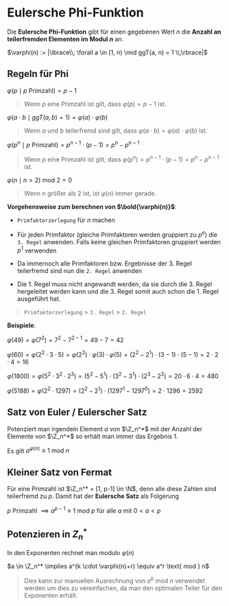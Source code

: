 # Eulersche Phi-Funktion

Die **Eulersche Phi-Funktion** gibt für einen gegebenen Wert $n$ die **Anzahl an teilerfremden Elementen im Modul $n$** an.

$\varphi(n) := |\lbrace\\; \forall a \in [1, n) \mid ggT(a, n) = 1 \\;\rbrace|$

## Regeln für Phi

$\varphi(p \mid p \text{ Primzahl}) = p - 1$

> Wenn $p$ eine Primzahl ist gilt, dass $\varphi(p) = p - 1$ ist.

$\varphi(a \cdot b \mid ggT(a, b) = 1) = \varphi(a) \cdot \varphi(b)$

> Wenn $a$ und $b$ teilerfremd sind gilt, dass $\varphi(a \cdot b) = \varphi(a) \cdot \varphi(b)$ ist.

$\varphi(p^n \mid p \text{ Primzahl}) = p^{n-1} \cdot (p-1) = p^n - p^{n-1}$

> Wenn $p$ eine Primzahl ist gilt, dass $\varphi(p^n) = p^{n-1} \cdot (p-1) = p^n - p^{n-1}$ ist.

$\varphi(n \mid n > 2)  \text{ mod } 2 = 0$

> Wenn $n$ größer als $2$ ist, ist $\varphi(n)$ immer gerade.



**Vorgehensweise zum berechnen von  $\bold{\varphi(n)}$**:

- `Primfaktorzerlegung` für $n$ machen

- Für jeden Primfaktor (gleiche Primfaktoren werden gruppiert zu $p^e$)  die `3. Regel` anwenden. Falls keine gleichen Primfaktoren gruppiert werden $p^1$ verwenden

- Da immernoch alle Primfaktoren bzw. Ergebnisse der 3. Regel teilerfremd sind nun die `2. Regel` anwenden

- Die 1. Regel muss nicht angewandt werden, da sie durch die 3. Regel hergeleitet werden kann und die 3. Regel somit auch schon die 1. Regel ausgeführt hat.

> `Primfaktorzerlegung` > `3. Regel` > `2. Regel`



**Beispiele**:

$\varphi(49) = \varphi(7^2) = 7^{2} - 7^{2-1} = 49 - 7 = 42$

$\varphi(60) = \varphi(2^2 \cdot 3 \cdot 5) = \varphi(2^2) \cdot \varphi(3) \cdot \varphi(5) = (2^2 - 2^1) \cdot (3-1) \cdot (5-1) = 2 \cdot 2 \cdot 4 = 16$

$\varphi(1800) = \varphi(5^2 \cdot 3^2 \cdot 2^3) = (5^2 - 5^1) \cdot (3^2 - 3^1) \cdot (2^3 - 2^2) = 20 \cdot 6 \cdot 4 = 480$

$\varphi(5188) = \varphi(2^2 \cdot 1297) = (2^2 - 2^1) \cdot (1297^1 - 1297^0) = 2 \cdot 1296 = 2592$



## Satz von Euler / Eulerscher Satz

Potenziert man irgendein Element $a$ von $\Z_n^*$ mit der Anzahl der Elemente von $\Z_n^*$ so erhält man immer das Ergebnis $1$.

Es gilt $a^{\varphi(n)} \equiv 1 \text{ mod } n$



## Kleiner Satz von Fermat

Für eine Primzahl ist $\Z_n^* = [1, p-1] \in \N$, denn alle diese Zahlen sind teilerfremd zu $p$. Damit hat der **Eulersche Satz** als Folgerung

$p \text{ Primzahl } \implies a^{p-1} \equiv 1 \text{ mod } p$ für alle $a$ mit $0 < a < p$



## Potenzieren in $Z_n^*$

In den Exponenten rechnet man modulo $\varphi(n)$

$a \in \Z_n^* \implies a^{k \cdot \varphi(n)+r} \equiv a^r \text{ mod } n$

> Dies kann zur manuellen Ausrechnung von $a^b \text{ mod } n$ verwendet werden um dies zu vereinfachen, da man den optimalen Teiler für den Exponenten erhält.
